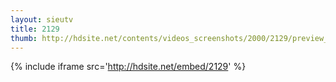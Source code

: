 ```yaml
---
layout: sieutv
title: 2129
thumb: http://hdsite.net/contents/videos_screenshots/2000/2129/preview_360p.mp4.jpg
---
```

{% include iframe src='http://hdsite.net/embed/2129' %}
 
